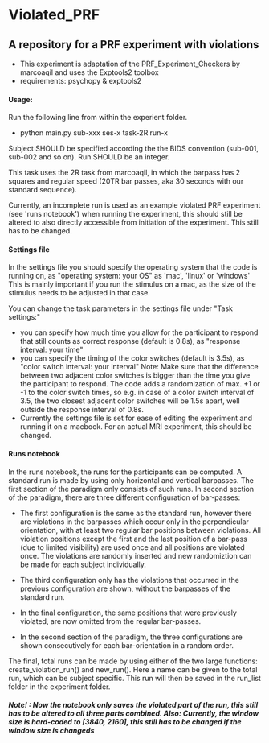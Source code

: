 # Violated_PRF

## A repository for a PRF experiment with violations

- This experiment is adaptation of the PRF_Experiment_Checkers by marcoaqil and uses the Exptools2 toolbox
- requirements: psychopy & exptools2

#### Usage:

Run the following line from within the experient folder.

- python main.py sub-xxx ses-x task-2R run-x

Subject SHOULD be specified according the the BIDS convention (sub-001, sub-002 and so on). Run SHOULD be an integer.

This task uses the 2R task from marcoaqil, in which the barpass has 2 squares and regular speed (20TR bar passes, aka 30 seconds with our standard sequence).

Currently, an incomplete run is used as an example violated PRF experiment (see 'runs notebook') when running the experiment, this should still be altered to also directly accessible from initiation of the experiment. This still has to be changed.

#### Settings file

In the settings file you should specify the operating system that the code is running on, as "operating system: your OS" as 'mac', 'linux' or 'windows' This is mainly important if you run the stimulus on a mac, as the size of the stimulus needs to be adjusted in that case.

You can change the task parameters in the settings file under "Task settings:"

- you can specify how much time you allow for the participant to respond that still counts as correct response (default is 0.8s), as "response interval: your time"
- you can specify the timing of the color switches (default is 3.5s), as "color switch interval: your interval" Note: Make sure that the difference between two adjacent color switches is bigger than the time you give the participant to respond. The code adds a randomization of max. +1 or -1 to the color switch times, so e.g. in case of a color switch interval of 3.5, the two closest adjacent color switches will be 1.5s apart, well outside the response interval of 0.8s.
- Currently the settings file is set for ease of editing the experiment and running it on a macbook. For an actual MRI experiment, this should be changed.

#### Runs notebook

In the runs notebook, the runs for the participants can be computed. A standard run is made by using only horizontal and vertical barpasses. The first section of the paradigm only consists of such runs. In second section of the paradigm, there are three different configuration of bar-passes:

- The first configuration is the same as the standard run, however there are violations in the barpasses which occur only in the perpendicular orientation, with at least two regular bar positions between violations. All violation positions except the first and the last position of a bar-pass (due to limited visibility) are used once and all positions are violated once. The violations are randomly inserted and new randomiztion can be made for each subject individually.
- The third configuration only has the violations that occurred in the previous configuration are shown, without the barpasses of the standard run.
- In the final configuration, the same positions that were previously violated, are now omitted from the regular bar-passes.

- In the second section of the paradigm, the three configurations are shown consecutively for each bar-orientation in a random order.

The final, total runs can be made by using either of the two large functions: create_violation_run() and new_run(). Here a name can be given to the total run, which can be subject specific. This run will then be saved in the run_list folder in the experiment folder.
##### **Note! : Now the notebook only saves the violated part of the run, this still has to be altered to all three parts combined. Also: Currently, the window size is hard-coded to [3840, 2160], this still has to be changed if the window size is changeds**